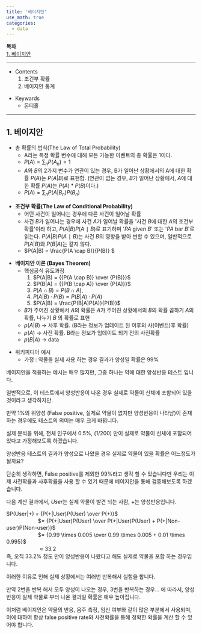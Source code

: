 ```yaml
---
title: '베이지안'
use_math: true
categories:
  - data
---
```



**목차**  
[1. 베이지안](#1-베이지안)  
 
---
* Contents
  1. 조건부 확률
  2. 베이지안 통계


>
* Keywards
  * 몬티홀

---

## 1. 베이지안
* 총 확률의 법칙(The Law of Total Probability)
  * A라는 특정 확률 변수에 대해 모든 가능한 이벤트의 총 확률은 1이다.
  * $P(A) = \sum_n P(A_n) = 1$
  * $A$와 $B$의 2가지 변수가 연관이 있는 경우, B가 일어난 상황에서의 A에 대한 확률 $P(A)$는 $P(A|B)$로 표현함. (연관이 없는 경우, $B$가 일어난 상황에서, $A$에 대한 확률 $P(A)$는 $P(A) * P(B)$이다.)
  * $P(A) = \sum_n P(A | B_n) P(B_n)$
>
* **조건부 확률(The Law of Conditional Probability)**
  * 어떤 사건이 일어나는 경우에 다른 사건이 일어날 확률
  * 사건 $B$가 일어나는 경우에 사건 $A$가 일어날 확률을 '사건 $B$에 대한 $A$의 조건부확률'이라 하고, $P(A \vert B)P(A∣B)$로 표기하며 '$P A$ given $B$' 또는 '$P A$ bar $B$'로 읽는다. $P(A|B)P(A∣B)$는 사건 $B$의 영향을 받아 변할 수 있으며, 일반적으로 $P(A | B)$와 $P(B | A)$는 같지 않다.
  * $P(A|B) = \frac{P(A \cap B)}{P(B)} $
>
* **베이지안 이론 (Bayes Theorem)**
  * 핵심공식 유도과정
    1. $P(A|B) = {{P(A \cap B)} \over {P(B)}}$
    2. $P(B|A) = {{P(B \cap A)} \over {P(A)}}$
    3. $P(A \cap B) = P(B \cap A),$
    4. $P(A|B) \cdot P(B) = P(B|A) \cdot P(A)$
    5. $P(A|B) = \frac{P(B|A)P(A)}{P(B)}$
  * $B$가 주어진 상황에서 $A$의 확률은 $A$가 주어진 상황에서의 $B$의 확률 곱하기 $A$의 확률, 나누기 $B$ 의 확률로 표현
  * $p(A|B)$ -> 사후 확률. (B라는 정보가 업데이트 된 이후의 사(이벤트)후 확률)
  * $p(A)$ -> 사전 확률. B라는 정보가 업데이트 되기 전의 사전확률
  * $p(B|A)$ -> data 
>
* 위키피디아 예시
  * 가정 : 약물을 실제 사용 하는 경우 결과가 양성일 확률은 99%

베이지안을 적용하는 예시는 매우 많지만, 그중 하나는 약에 대한 양성반응 테스트 입니다. 

일반적으로, 이 테스트에서 양성반응이 나온 경우 실제로 약물이 신체에 포함되어 있을 것이라고 생각하지만. 

만약 1%의 위양성 (False positive, 실제로 약물이 없지만 양성반응이 나타남)이 존재하는 경우에도 테스트의 의미는 매우 크게 바뀝니다. 

실제 분석을 위해, 전체 인구에서 0.5%, ($1/200$) 만이 실제로 약물이 신체에 포함되어 있다고 가정해보도록 하겠습니다.

양성반응 테스트의 결과가 양성으로 나왔을 경우 실제로 약물이 있을 확률은 어느정도가 될까요? 

단순히 생각하면, False positive를 제외한 99%라고 생각 할 수 있습니다만 우리는 이제 사전확률과 사후확률을 사용 할 수 있기 때문에 베이지안을 통해 검증해보도록 하겠습니다.

다음 계산 결과에서, $User$는 실제 약물이 발견 되는 사람, $+$는 양성반응입니다.


$P(User|+) = {P(+|User)P(User) \over P(+)}$<br/>
　　　　　　$= {P(+|User)P(User) \over P(+|User)P(User) + P(+|Non-user)P(Non-user)}$<br/>
　　　　　　$= {0.99 \times 0.005 \over 0.99 \times 0.005 + 0.01 \times 0.995}$<br/>
　　　　　　$\approx 33.2%$ <br/>
즉, 오직 33.2% 정도 만이 양성반응이 나왔다고 해도 실제로 약물을 포함 하는 경우입니다. 

이러한 이유로 인해 실제 상황에서는 여러번 반복해서 실험을 합니다. 

만약 2번을 반복 해서 모두 양성이 나오는 경우, 3번을 반복하는 경우... 에 따라서, 양성반응이 실제 약물로 부터 나온 결과일 확률은 매우 높아집니다.

이처럼 베이지안은 약물의 반응, 음주 측정, 임신 여부와 같이 많은 부분에서 사용되며, 이에 대하여 항상 false positive rate와 사전확률을 통해 정확한 확률을 계산 할 수 있어야 합니다. 


